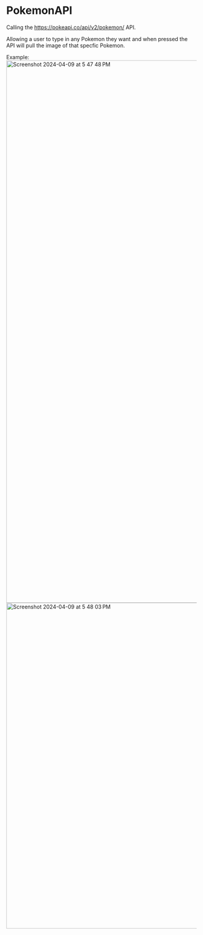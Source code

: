 # PokemonAPI

Calling the https://pokeapi.co/api/v2/pokemon/ API. 

Allowing a user to type in any Pokemon they want and when pressed the API will pull the image of that specfic Pokemon.

Example:
<img width="1435" alt="Screenshot 2024-04-09 at 5 47 48 PM" src="https://github.com/NickThomas20/PokemonAPI/assets/73144044/60a41044-94bb-4c1f-aec3-d7c393c8f8ef">
<img width="862" alt="Screenshot 2024-04-09 at 5 48 03 PM" src="https://github.com/NickThomas20/PokemonAPI/assets/73144044/f6def253-7bd0-42f1-8c92-140066ce679d">


